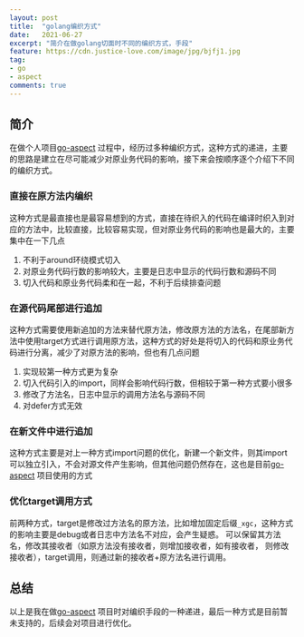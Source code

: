 ```yaml
---
layout: post
title:  "golang编织方式"
date:   2021-06-27
excerpt: "简介在做golang切面时不同的编织方式，手段"
feature: https://cdn.justice-love.com/image/jpg/bjfj1.jpg
tag:
- go
- aspect
comments: true
---
```


## 简介

在做个人项目[go-aspect](https://github.com/Justice-love/go-aspect) 过程中，经历过多种编织方式，这种方式的递进，主要的思路是建立在尽可能减少对原业务代码的影响，接下来会按顺序逐个介绍下不同的编织方式。

### 直接在原方法内编织

这种方式是最直接也是最容易想到的方式，直接在待织入的代码在编译时织入到对应的方法中，比较直接，比较容易实现，但对原业务代码的影响也是最大的，主要集中在一下几点
1. 不利于around环绕模式切入
2. 对原业务代码行数的影响较大，主要是日志中显示的代码行数和源码不同
3. 切入代码和原业务代码柔和在一起，不利于后续排查问题

### 在源代码尾部进行追加

这种方式需要使用新追加的方法来替代原方法，修改原方法的方法名，在尾部新方法中使用target方式进行调用原方法，这种方式的好处是将切入的代码和原业务代码进行分离，减少了对原方法的影响，但也有几点问题
1. 实现较第一种方式更为复杂
2. 切入代码引入的import，同样会影响代码行数，但相较于第一种方式要小很多
3. 修改了方法名，日志中显示的调用方法名与源码不同
4. 对defer方式无效

### 在新文件中进行追加

这种方式主要是对上一种方式import问题的优化，新建一个新文件，则其import可以独立引入，不会对源文件产生影响，但其他问题仍然存在，这也是目前[go-aspect](https://github.com/Justice-love/go-aspect) 项目使用的方式

### 优化target调用方式

前两种方式，target是修改过方法名的原方法，比如增加固定后缀`_xgc`，这种方式的影响主要是debug或者日志中方法名不对应，会产生疑惑。
可以保留其方法名，修改其接收者（如原方法没有接收者，则增加接收者，如有接收者， 则修改接收者），target调用，则通过新的接收者+原方法名进行调用。

## 总结

以上是我在做[go-aspect](https://github.com/Justice-love/go-aspect) 项目时对编织手段的一种递进，最后一种方式是目前暂未支持的，后续会对项目进行优化。
